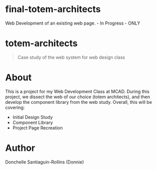 # final-totem-architects
Web Development of an existing web page. - In Progress - ONLY


# totem-architects
>Case study of the web system for web design class

# About
This is a project for my Web Development Class at MCAD. During this project, we dissect the web of our choice (totem architects), and then develop the component library from the web study. Overall, this will be covering:
- Initial Design Study
- Component Library
- Project Page Recreation

# Author
Donchelle Santiaguin-Rollins (Donnie)
